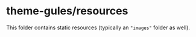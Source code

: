 # theme-gules/resources

This folder contains static resources (typically an `"images"` folder as well).
